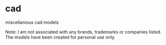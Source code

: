 # cad
miscellanious cad models

Note: I am not associated with any brands, trademarks or companies listed. The models have been created for personal use only.
